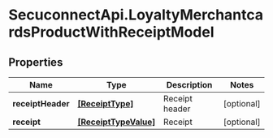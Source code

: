 # SecuconnectApi.LoyaltyMerchantcardsProductWithReceiptModel

## Properties
Name | Type | Description | Notes
------------ | ------------- | ------------- | -------------
**receiptHeader** | [**[ReceiptType]**](ReceiptType.md) | Receipt header | [optional] 
**receipt** | [**[ReceiptTypeValue]**](ReceiptTypeValue.md) | Receipt | [optional] 


